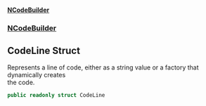 #### [NCodeBuilder](index.md 'index')
### [NCodeBuilder](NCodeBuilder.md 'NCodeBuilder')

## CodeLine Struct

Represents a line of code, either as a string value or a factory that dynamically creates  
the code.

```csharp
public readonly struct CodeLine
```